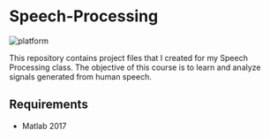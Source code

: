 # Speech-Processing
![platform](https://img.shields.io/badge/platform-MATLAB-blue.svg)

This repository contains project files that I created for my Speech Processing class. The objective of this course is to learn and
analyze signals generated from human speech.

## Requirements
- Matlab 2017
